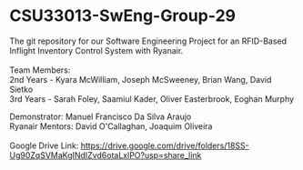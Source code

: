 # CSU33013-SwEng-Group-29
The git repository for our Software Engineering Project for an RFID-Based Inflight Inventory Control System with Ryanair. <br/>
<br/>
Team Members: <br/>
2nd Years - Kyara McWilliam, Joseph McSweeney, Brian Wang, David Sietko <br/>
3rd Years - Sarah Foley, Saamiul Kader, Oliver Easterbrook, Eoghan Murphy

Demonstrator: Manuel Francisco Da Silva Araujo
<br/>
Ryanair Mentors: David O'Callaghan, Joaquim Oliveira<br/>
<br/>
Google Drive Link: https://drive.google.com/drive/folders/18SS-Ug90ZqSVMaKgINdIZvd6otaLxlPO?usp=share_link
